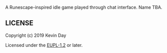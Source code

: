 A Runescape-inspired idle game played through chat interface.
Name TBA.

## LICENSE
Copyright (c) 2019 Kevin Day

Licensed under the [EUPL-1.2](https://spdx.org/licenses/EUPL-1.2.html) or later.
